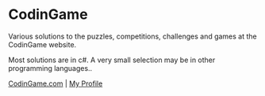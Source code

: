 # CodinGame

Various solutions to the puzzles, competitions, challenges and games at the CodinGame website.

Most solutions are in c#. A very small selection may be in other programming languages..


[CodinGame.com](https://www.codingame.com/)  |  [My Profile ](https://www.codingame.com/profile/07da6e0b9ba5f1f50ed72fb9cc119f187674471)
